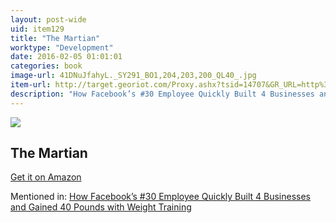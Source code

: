 ```yaml
---
layout: post-wide
uid: item129
title: "The Martian"
worktype: "Development"
date: 2016-02-05 01:01:01
categories: book
image-url: 41DNuJfahyL._SY291_BO1,204,203,200_QL40_.jpg
item-url: http://target.georiot.com/Proxy.ashx?tsid=14707&GR_URL=http%3A%2F%2Fwww.amazon.com%2FMartian-Andy-Weir%2Fdp%2F0553418025%2F
description: "How Facebook’s #30 Employee Quickly Built 4 Businesses and Gained 40 Pounds with Weight Training"
---
```

<a href="http://target.georiot.com/Proxy.ashx?tsid=14707&GR_URL=http%3A%2F%2Fwww.amazon.com%2FMartian-Andy-Weir%2Fdp%2F0553418025%2F" target="blank"><img src="../../../../img/thumbs/41DNuJfahyL._SY291_BO1,204,203,200_QL40_.jpg" class="prod-img"></a>
<h2>The Martian</h2>
<p><a href="http://target.georiot.com/Proxy.ashx?tsid=14707&GR_URL=http%3A%2F%2Fwww.amazon.com%2FMartian-Andy-Weir%2Fdp%2F0553418025%2F" target="blank">Get it on Amazon</a><p>
<p>Mentioned in: <a href="http://fourhourworkweek.com/2015/05/07/noah-kagan/" target="blank">How Facebook’s #30 Employee Quickly Built 4 Businesses and Gained 40 Pounds with Weight Training</a></p>

